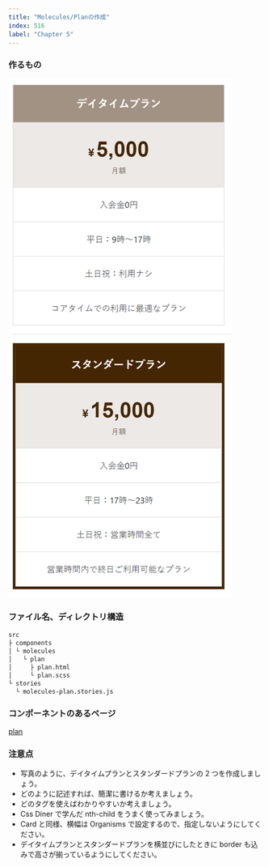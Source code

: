 ```yaml
---
title: "Molecules/Planの作成"
index: 516
label: "Chapter 5"
---
```


### 作るもの

![molecules_plan](./images/molecules_plan.png)

### ファイル名、ディレクトリ構造

```
src
├ components
│ └ molecules
│   └ plan
│     ├ plan.html
│     └ plan.scss
└ stories
  └ molecules-plan.stories.js
```

### コンポーネントのあるページ

[plan](https://www.figma.com/file/itngQHR9R5RB7xwCXAKOde/TCD-Theme?node-id=822%3A2429)

### 注意点

- 写真のように、デイタイムプランとスタンダードプランの 2 つを作成しましょう。
- どのように記述すれば、簡潔に書けるか考えましょう。
- どのタグを使えばわかりやすいか考えましょう。
- Css Diner で学んだ nth-child をうまく使ってみましょう。
- Card と同様、横幅は Organisms で設定するので、指定しないようにしてください。
- デイタイムプランとスタンダードプランを横並びにしたときに border も込みで高さが揃っているようにしてください。
